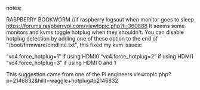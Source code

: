 notes:

RASPBERRY BOOKWORM
//if raspberry logsout when monitor goes to sleep
https://forums.raspberrypi.com/viewtopic.php?t=360888
It seems some monitors and kvms toggle hotplug when they shouldn't. You can disable hotplug detection by adding one of these option to the end of "/boot/firmware/cmdline.txt", this fixed my kvm issues:

“vc4.force_hotplug=1” if using HDMI0
“vc4.force_hotplug=2” if using HDMI1
“vc4.force_hotplug=3” if using HDMI 0 and 1

This suggestion came from one of the Pi engineers viewtopic.php?p=2146832&hilit=waggle+hotplug#p2146832
